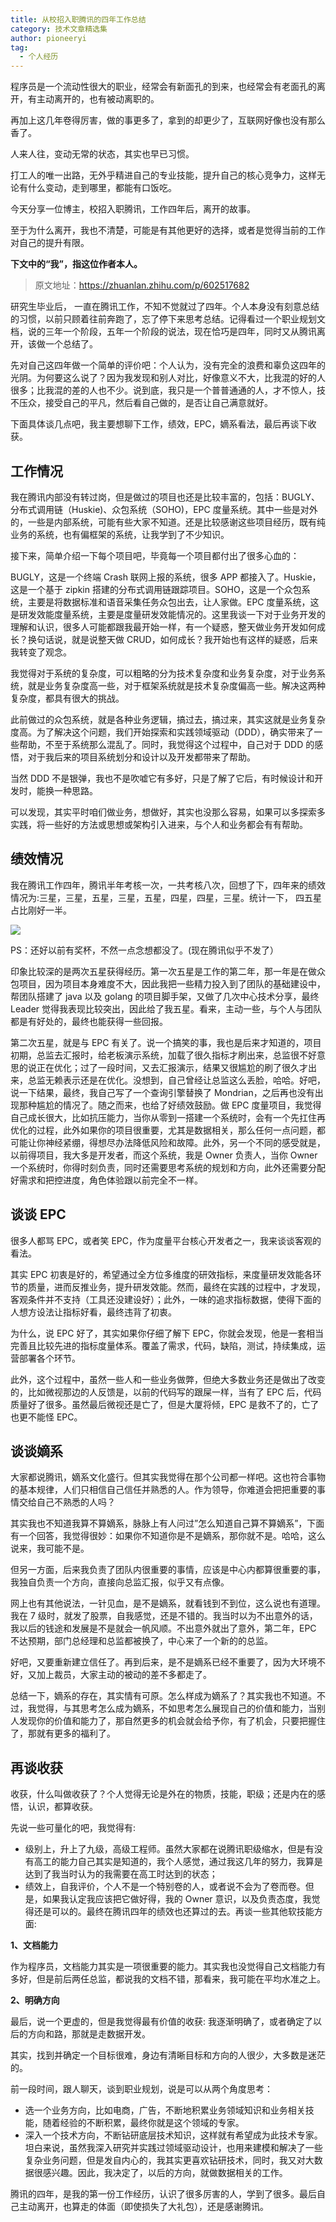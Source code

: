 ```yaml
---
title: 从校招入职腾讯的四年工作总结
category: 技术文章精选集
author: pioneeryi
tag:
  - 个人经历
---
```


程序员是一个流动性很大的职业，经常会有新面孔的到来，也经常会有老面孔的离开，有主动离开的，也有被动离职的。

再加上这几年卷得厉害，做的事更多了，拿到的却更少了，互联网好像也没有那么香了。

人来人往，变动无常的状态，其实也早已习惯。

打工人的唯一出路，无外乎精进自己的专业技能，提升自己的核心竞争力，这样无论有什么变动，走到哪里，都能有口饭吃。

今天分享一位博主，校招入职腾讯，工作四年后，离开的故事。

至于为什么离开，我也不清楚，可能是有其他更好的选择，或者是觉得当前的工作对自己的提升有限。

**下文中的“我”，指这位作者本人。**

> 原文地址：https://zhuanlan.zhihu.com/p/602517682

研究生毕业后， 一直在腾讯工作，不知不觉就过了四年。个人本身没有刻意总结的习惯，以前只顾着往前奔跑了，忘了停下来思考总结。记得看过一个职业规划文档，说的三年一个阶段，五年一个阶段的说法，现在恰巧是四年，同时又从腾讯离开，该做一个总结了。

先对自己这四年做一个简单的评价吧：个人认为，没有完全的浪费和辜负这四年的光阴。为何要这么说了？因为我发现和别人对比，好像意义不大，比我混的好的人很多；比我混的差的人也不少。说到底，我只是一个普普通通的人，才不惊人，技不压众，接受自己的平凡，然后看自己做的，是否让自己满意就好。

下面具体谈几点吧，我主要想聊下工作，绩效，EPC，嫡系看法，最后再谈下收获。

## 工作情况

我在腾讯内部没有转过岗，但是做过的项目也还是比较丰富的，包括：BUGLY、分布式调用链（Huskie)、众包系统（SOHO)，EPC 度量系统。其中一些是对外的，一些是内部系统，可能有些大家不知道。还是比较感谢这些项目经历，既有纯业务的系统，也有偏框架的系统，让我学到了不少知识。

接下来，简单介绍一下每个项目吧，毕竟每一个项目都付出了很多心血的：

BUGLY，这是一个终端 Crash 联网上报的系统，很多 APP 都接入了。Huskie，这是一个基于 zipkin 搭建的分布式调用链跟踪项目。SOHO，这是一个众包系统，主要是将数据标准和语音采集任务众包出去，让人家做。EPC 度量系统，这是研发效能度量系统，主要是度量研发效能情况的。这里我谈一下对于业务开发的理解和认识，很多人可能都跟我最开始一样，有一个疑惑，整天做业务开发如何成长？换句话说，就是说整天做 CRUD，如何成长？我开始也有这样的疑惑，后来我转变了观念。

我觉得对于系统的复杂度，可以粗略的分为技术复杂度和业务复杂度，对于业务系统，就是业务复杂度高一些，对于框架系统就是技术复杂度偏高一些。解决这两种复杂度，都具有很大的挑战。

此前做过的众包系统，就是各种业务逻辑，搞过去，搞过来，其实这就是业务复杂度高。为了解决这个问题，我们开始探索和实践领域驱动（DDD），确实带来了一些帮助，不至于系统那么混乱了。同时，我觉得这个过程中，自己对于 DDD 的感悟，对于我后来的项目系统划分和设计以及开发都带来了帮助。

当然 DDD 不是银弹，我也不是吹嘘它有多好，只是了解了它后，有时候设计和开发时，能换一种思路。

可以发现，其实平时咱们做业务，想做好，其实也没那么容易，如果可以多探索多实践，将一些好的方法或思想或架构引入进来，与个人和业务都会有有帮助。

## 绩效情况

我在腾讯工作四年，腾讯半年考核一次，一共考核八次，回想了下，四年来的绩效情况为:三星，三星，五星，三星，五星，四星，四星，三星。统计一下， 四五星占比刚好一半。

![](./images/generated/640.png)

PS：还好以前有奖杯，不然一点念想都没了。(现在腾讯似乎不发了）

印象比较深的是两次五星获得经历。第一次五星是工作的第二年，那一年是在做众包项目，因为项目本身难度不大，因此我把一些精力投入到了团队的基础建设中，帮团队搭建了 java 以及 golang 的项目脚手架，又做了几次中心技术分享，最终 Leader 觉得我表现比较突出，因此给了我五星。看来，主动一些，与个人与团队都是有好处的，最终也能获得一些回报。

第二次五星，就是与 EPC 有关了。说一个搞笑的事，我也是后来才知道的，项目初期，总监去汇报时，给老板演示系统，加载了很久指标才刷出来，总监很不好意思的说正在优化；过了一段时间，又去汇报演示，结果又很尴尬的刷了很久才出来，总监无赖表示还是在优化。没想到，自己曾经让总监这么丢脸，哈哈。好吧，说一下结果，最终，我自己写了一个查询引擎替换了 Mondrian，之后再也没有出现那种尴尬的情况了。随之而来，也给了好绩效鼓励。做 EPC 度量项目，我觉得自己成长很大，比如抗压能力，当你从零到一搭建一个系统时，会有一个先扛住再优化的过程，此外如果你的项目很重要，尤其是数据相关，那么任何一点问题，都可能让你神经紧绷，得想尽办法降低风险和故障。此外，另一个不同的感受就是，以前得项目，我大多是开发者，而这个系统，我是 Owner 负责人，当你 Owner 一个系统时，你得时刻负责，同时还需要思考系统的规划和方向，此外还需要分配好需求和把控进度，角色体验跟以前完全不一样。

## 谈谈 EPC

很多人都骂 EPC，或者笑 EPC，作为度量平台核心开发者之一，我来谈谈客观的看法。

其实 EPC 初衷是好的，希望通过全方位多维度的研效指标，来度量研发效能各环节的质量，进而反推业务，提升研发效能。然而，最终在实践的过程中，才发现，客观条件并不支持（工具还没建设好）；此外，一味的追求指标数据，使得下面的人想方设法让指标好看，最终违背了初衷。

为什么，说 EPC 好了，其实如果你仔细了解下 EPC，你就会发现，他是一套相当完善且比较先进的指标度量体系。覆盖了需求，代码，缺陷，测试，持续集成，运营部署各个环节。

此外，这个过程中，虽然一些人和一些业务做弊，但绝大多数业务还是做出了改变的，比如微视那边的人反馈是，以前的代码写的跟屎一样，当有了 EPC 后，代码质量好了很多。虽然最后微视还是亡了，但是大厦将倾，EPC 是救不了的，亡了也更不能怪 EPC。

## 谈谈嫡系

大家都说腾讯，嫡系文化盛行。但其实我觉得在那个公司都一样吧。这也符合事物的基本规律，人们只相信自己信任并熟悉的人。作为领导，你难道会把把重要的事情交给自己不熟悉的人吗？

其实我也不知道我算不算嫡系，脉脉上有人问过”怎么知道自己算不算嫡系”，下面有一个回答，我觉得很妙：如果你不知道你是不是嫡系，那你就不是。哈哈，这么说来，我可能不是。

但另一方面，后来我负责了团队内很重要的事情，应该是中心内都算很重要的事，我独自负责一个方向，直接向总监汇报，似乎又有点像。

网上也有其他说法，一针见血，是不是嫡系，就看钱到不到位，这么说也有道理。我在 7 级时，就发了股票，自我感觉，还是不错的。我当时以为不出意外的话，我以后的钱途和发展是不是就会一帆风顺。不出意外就出了意外，第二年，EPC 不达预期，部门总经理和总监都被换了，中心来了一个新的的总监。

好吧，又要重新建立信任了。再到后来，是不是嫡系已经不重要了，因为大环境不好，又加上裁员，大家主动的被动的差不多都走了。

总结一下，嫡系的存在，其实情有可原。怎么样成为嫡系了？其实我也不知道。不过，我觉得，与其思考怎么成为嫡系，不如思考怎么展现自己的价值和能力，当别人发现你的价值和能力了，那自然更多的机会就会给予你，有了机会，只要把握住了，那就有更多的福利了。

## 再谈收获

收获，什么叫做收获了？个人觉得无论是外在的物质，技能，职级；还是内在的感悟，认识，都算收获。

先说一些可量化的吧，我觉得有:

- 级别上，升上了九级，高级工程师。虽然大家都在说腾讯职级缩水，但是有没有高工的能力自己其实是知道的，我个人感觉，通过我这几年的努力，我算是达到了我当时认为的我需要在高工时达到的状态；
- 绩效上，自我评价，个人不是一个特别卷的人，或者说不会为了卷而卷。但是，如果我认定我应该把它做好得，我的 Owner 意识，以及负责态度，我觉得还是可以的。最终在腾讯四年的绩效也还算过的去。再谈一些其他软技能方面:

**1、文档能力**

作为程序员，文档能力其实是一项很重要的能力。其实我也没觉得自己文档能力有多好，但是前后两任总监，都说我的文档不错，那看来，我可能在平均水准之上。

**2、明确方向**

最后，说一个更虚的，但是我觉得最有价值的收获: 我逐渐明确了，或者确定了以后的方向和路，那就是走数据开发。

其实，找到并确定一个目标很难，身边有清晰目标和方向的人很少，大多数是迷茫的。

前一段时间，跟人聊天，谈到职业规划，说是可以从两个角度思考：

- 选一个业务方向，比如电商，广告，不断地积累业务领域知识和业务相关技能，随着经验的不断积累，最终你就是这个领域的专家。
- 深入一个技术方向，不断钻研底层技术知识，这样就有希望成为此技术专家。坦白来说，虽然我深入研究并实践过领域驱动设计，也用来建模和解决了一些复杂业务问题，但是发自内心的，我其实更喜欢钻研技术，同时，我又对大数据很感兴趣。因此，我决定了，以后的方向，就做数据相关的工作。

腾讯的四年，是我的第一份工作经历，认识了很多厉害的人，学到了很多。最后自己主动离开，也算走的体面（即使损失了大礼包），还是感谢腾讯。